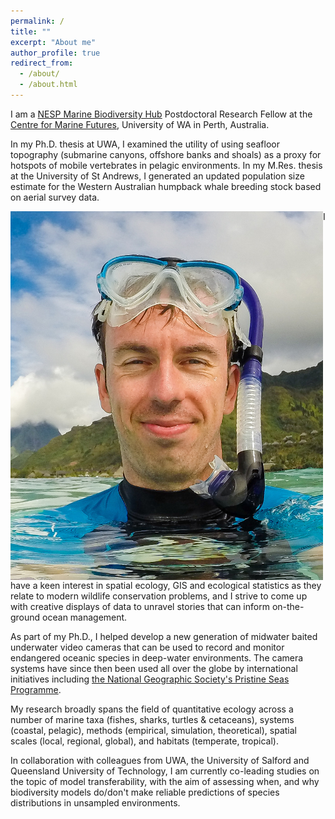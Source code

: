 ```yaml
---
permalink: /
title: ""
excerpt: "About me"
author_profile: true
redirect_from:
  - /about/
  - /about.html
---
```


I am a <a href="http://www.nespmarine.edu.au" target="_blank">NESP Marine Biodiversity Hub</a> Postdoctoral Research Fellow at the <a href="http://www.meeuwig.org" target="_blank">Centre for Marine Futures</a>, University of WA in Perth, Australia.

In my Ph.D. thesis at UWA, I examined the utility of using seafloor topography (submarine canyons, offshore banks and shoals) as a proxy for hotspots of mobile vertebrates in pelagic environments. In my M.Res. thesis at the University of St Andrews, I generated an updated population size estimate for the Western Australian humpback whale breeding stock based on aerial survey data.

<img src='/images/20141104-Rapa.jpg' align='left' height="590" width="500">

I have a keen interest in spatial ecology, GIS and ecological statistics as they relate to modern wildlife conservation problems, and I strive to come up with creative displays of data to unravel stories that can inform on-the-ground ocean management.

As part of my Ph.D., I helped develop a new generation of midwater baited underwater video cameras that can be used to record and monitor endangered oceanic species in deep-water environments. The camera systems have since then been used all over the globe by international initiatives including <a href="https://www.nationalgeographic.org/projects/pristine-seas/" target="_blank">the National Geographic Society's Pristine Seas Programme</a>.

My research broadly spans the field of quantitative ecology across a number of marine taxa (fishes, sharks, turtles & cetaceans), systems (coastal, pelagic), methods (empirical, simulation, theoretical), spatial scales (local, regional, global), and habitats (temperate, tropical).

In collaboration with colleagues from UWA, the University of Salford and Queensland University of Technology, I am currently co-leading studies on the topic of model transferability, with the aim of assessing when, and why biodiversity models do/don't make reliable predictions of species distributions in unsampled environments.
